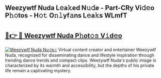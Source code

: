 ## Weezywtf Nuda L𝚎a𝚔ed N𝚞𝚍e - Part-CRy Vi𝚍𝚎o P𝚑𝚘tos - H𝚘𝚝 O𝚗𝚕yf𝚊ns L𝚎a𝚔s WLmfT

# <h2><a href="http://kf05vz.oniu.top/?m=Weezywtf+Nuda">🔗👉 🔴 Weezywtf Nuda P𝚑ot𝚘𝚜 V𝚒d𝚎o</a></h2>

[![Weezywtf Nuda Nu𝚍e𝚜](https://i.imgur.com/0qMVB7G.gif)](http://kf05vz.oniu.top/?m=Weezywtf+Nuda)
Virtual content creator and entertainer Weezywtf Nuda, recognized for disseminating dance and lifestyle inspiration through trending dance trends and compact clips. Weezywtf Nuda's public image is characterized by its warmth and accessibility, but the depths of his private life remain a captivating mystery.  

